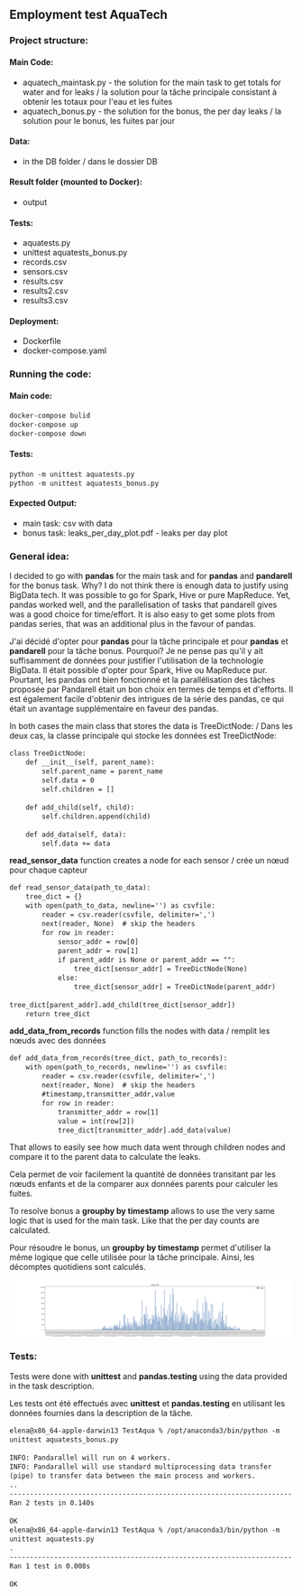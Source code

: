 ## Employment test AquaTech

### Project structure:

#### Main Code:
- aquatech_maintask.py - the solution for the main task to get totals for water and for leaks / la solution pour la tâche principale consistant à obtenir les totaux pour l'eau et les fuites
- aquatech_bonus.py - the solution for the bonus, the per day leaks / 
la solution pour le bonus, les fuites par jour

#### Data:
- in the DB folder / 
dans le dossier DB

#### Result folder (mounted to Docker):
- output

#### Tests:

- aquatests.py
- unittest aquatests_bonus.py
- records.csv
- sensors.csv
- results.csv
- results2.csv
- results3.csv

#### Deployment:
- Dockerfile 
- docker-compose.yaml

### Running the code:

#### Main code:
```
docker-compose bulid
docker-compose up
docker-compose down
```

#### Tests:
```
python -m unittest aquatests.py
python -m unittest aquatests_bonus.py
```

#### Expected Output:
- main task: csv with data
- bonus task: leaks_per_day_plot.pdf - leaks per day plot

### General idea:

I decided to go with **pandas** for the main task and for **pandas** and **pandarell** for the bonus task. Why? I do not think there is enough data to justify using BigData tech. It was possible to go for Spark, Hive or pure MapReduce. Yet, pandas worked well, and the parallelisation of tasks that pandarell gives was a good choice for time/effort. It is also easy to get some plots from pandas series, that was an additional plus in the favour of pandas.

J'ai décidé d'opter pour **pandas** pour la tâche principale et pour **pandas** et **pandarell** pour la tâche bonus. Pourquoi? Je ne pense pas qu'il y ait suffisamment de données pour justifier l'utilisation de la technologie BigData. Il était possible d'opter pour Spark, Hive ou MapReduce pur. Pourtant, les pandas ont bien fonctionné et la parallélisation des tâches proposée par Pandarell était un bon choix en termes de temps et d'efforts. Il est également facile d'obtenir des intrigues de la série des pandas, ce qui était un avantage supplémentaire en faveur des pandas.

In both cases the main class that stores the data is TreeDictNode: / Dans les deux cas, la classe principale qui stocke les données est TreeDictNode:

```
class TreeDictNode:
    def __init__(self, parent_name):
        self.parent_name = parent_name
        self.data = 0
        self.children = []

    def add_child(self, child):
        self.children.append(child)

    def add_data(self, data):
        self.data += data
```

**read_sensor_data** function creates a node for each sensor / crée un nœud pour chaque capteur
```
def read_sensor_data(path_to_data):
    tree_dict = {}
    with open(path_to_data, newline='') as csvfile:
        reader = csv.reader(csvfile, delimiter=',')
        next(reader, None)  # skip the headers
        for row in reader:
            sensor_addr = row[0]
            parent_addr = row[1]
            if parent_addr is None or parent_addr == "":
                tree_dict[sensor_addr] = TreeDictNode(None)
            else:
                tree_dict[sensor_addr] = TreeDictNode(parent_addr)
                tree_dict[parent_addr].add_child(tree_dict[sensor_addr])
    return tree_dict
```

**add_data_from_records** function fills the nodes with data / remplit les nœuds avec des données
```
def add_data_from_records(tree_dict, path_to_records):
    with open(path_to_records, newline='') as csvfile:
        reader = csv.reader(csvfile, delimiter=',')
        next(reader, None)  # skip the headers
        #timestamp,transmitter_addr,value
        for row in reader:
            transmitter_addr = row[1]
            value = int(row[2])
            tree_dict[transmitter_addr].add_data(value)
```

That allows to easily see how much data went through children nodes and compare it to the parent data to calculate the leaks.

Cela permet de voir facilement la quantité de données transitant par les nœuds enfants et de la comparer aux données parents pour calculer les fuites.

To resolve bonus a **groupby by timestamp** allows to use the very same logic that is used for the main task. Like that the per day counts are calculated.

Pour résoudre le bonus, un **groupby by timestamp** permet d'utiliser la même logique que celle utilisée pour la tâche principale. Ainsi, les décomptes quotidiens sont calculés.

![plot](https://github.com/helenahm/aquatest/blob/master/leaks_per_day_plot.png)

### Tests:

Tests were done with **unittest** and **pandas.testing** using the data provided in the task description.

Les tests ont été effectués avec **unittest** et **pandas.testing** en utilisant les données fournies dans la description de la tâche.

```
elena@x86_64-apple-darwin13 TestAqua % /opt/anaconda3/bin/python -m unittest aquatests_bonus.py

INFO: Pandarallel will run on 4 workers.
INFO: Pandarallel will use standard multiprocessing data transfer (pipe) to transfer data between the main process and workers.
..
----------------------------------------------------------------------
Ran 2 tests in 0.140s

OK
elena@x86_64-apple-darwin13 TestAqua % /opt/anaconda3/bin/python -m unittest aquatests.py      
.
----------------------------------------------------------------------
Ran 1 test in 0.008s

OK
```


